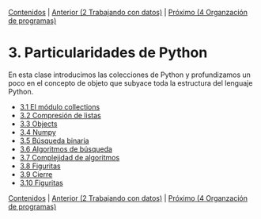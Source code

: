 [Contenidos](../Contenidos.md) \| [Anterior (2 Trabajando con datos)](../02_Datos/00_Resumen.md) \| [Próximo (4 Organzación de programas)](../04_Orga_programa_OSKI1/00_Resumen.md)

# 3. Particularidades de Python
En esta clase introducimos las colecciones de Python y profundizamos un poco en el concepto de objeto que subyace toda la estructura del lenguaje Python.



* [3.1 El módulo collections](01_Collections.md)
* [3.2 Compresión de listas](02_List_comprehension.md)
* [3.3 Objects](03_Objects.md)
* [3.4 Numpy](04_Numpy.md)
* [3.5 Búsqueda binaria](05_BusqBinaria.md)
* [3.6 Algoritmos de búsqueda](06_5_BSec_BBin_Viejo.md)
* [3.7 Complejidad de algoritmos](06_Complejidad.md)
* [3.8 Figuritas](07_NumPy_Arrays.md)
* [3.9 Cierre](08_Cierre.md)
* [3.10 Figuritas](09_Figuritas.md)


[Contenidos](../Contenidos.md) \| [Anterior (2 Trabajando con datos)](../02_Datos/00_Resumen.md) \| [Próximo (4 Organzación de programas)](../04_Orga_programa_OSKI1/00_Resumen.md)
